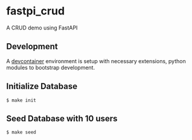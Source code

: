 # fastpi_crud
A CRUD demo using FastAPI

## Development
A [devcontainer](https://marketplace.visualstudio.com/items?itemName=ms-vscode-remote.remote-containers) environment is setup with necessary extensions, python modules to bootstrap development.

## Initialize Database

```shell
$ make init
```

## Seed Database with 10 users

```shell
$ make seed
```
